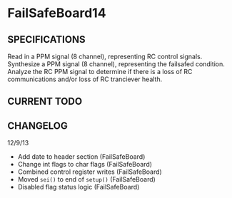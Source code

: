 FailSafeBoard14
===============

SPECIFICATIONS
--------------
Read in a PPM signal (8 channel), representing RC control signals.  Synthesize a PPM signal (8 channel), representing the failsafed condition.  Analyze the RC PPM signal to determine if there is a loss of RC communications and/or loss of RC tranciever health.

CURRENT TODO
------------

CHANGELOG
---------
12/9/13
 * Add date to header section (FailSafeBoard)
 * Change int flags to char flags (FailSafeBoard)
 * Combined control register writes (FailSafeBoard)
 * Moved `sei()` to end of `setup()` (FailSafeBoard)
 * Disabled flag status logic (FailSafeBoard)